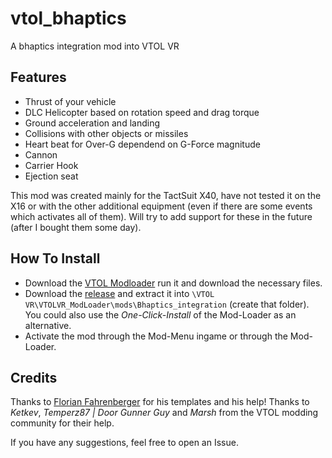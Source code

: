 # vtol_bhaptics
A bhaptics integration mod into VTOL VR
## Features

* Thrust of your vehicle
* DLC Helicopter based on rotation speed and drag torque
* Ground acceleration and landing
* Collisions with other objects or missiles
* Heart beat for Over-G dependend on G-Force magnitude
* Cannon
* Carrier Hook
* Ejection seat

This mod was created mainly for the TactSuit X40, have not tested it on the X16 or with the other additional equipment (even if there are some events which activates all of them). Will try to add support for these in the future (after I bought them some day).

## How To Install

* Download the [VTOL Modloader](https://vtolvr-mods.com/) run it and download the necessary files.
* Download the [release](https://vtolvr-mods.com/mod/ywnjety7/) and extract it into ``\VTOL VR\VTOLVR_ModLoader\mods\Bhaptics_integration`` (create that folder). You could also use the *One-Click-Install* of the Mod-Loader as an alternative.
* Activate the mod through the Mod-Menu ingame or through the Mod-Loader.

## Credits
Thanks to [Florian Fahrenberger](https://github.com/floh-bhaptics) for his templates and his help!
Thanks to *Ketkev*, *Temperz87 | Door Gunner Guy* and *Marsh* from the VTOL modding community for their help.

If you have any suggestions, feel free to open an Issue.
